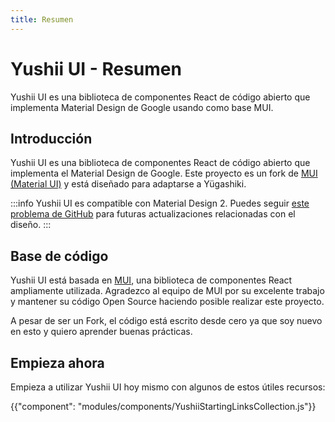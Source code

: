 ```yaml
---
title: Resumen
---
```


# Yushii UI - Resumen

<p class="description">Yushii UI es una biblioteca de componentes React de código abierto que implementa Material Design de Google usando como base MUI.</p>

## Introducción

Yushii UI es una biblioteca de componentes React de código abierto que implementa el Material Design de Google. Este proyecto es un fork de [MUI (Material UI)](https://mui.com/) y está diseñado para adaptarse a Yügashiki.

:::info
Yushii UI es compatible con Material Design 2.
Puedes seguir [este problema de GitHub](https://github.com/mui/material-ui/issues/29345) para futuras actualizaciones relacionadas con el diseño.
:::

## Base de código
Yushii UI está basada en [MUI](https://mui.com/), una biblioteca de componentes React ampliamente utilizada. Agradezco al equipo de MUI por su excelente trabajo y mantener su código Open Source haciendo posible realizar este proyecto.

A pesar de ser un Fork, el código está escrito desde cero ya que soy nuevo en esto y quiero aprender buenas prácticas.


## Empieza ahora

Empieza a utilizar Yushii UI hoy mismo con algunos de estos útiles recursos:

{{"component": "modules/components/YushiiStartingLinksCollection.js"}}